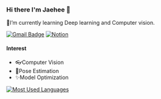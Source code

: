 ### Hi there I'm Jaehee 👋

🌱I’m currently learning Deep learning and Computer vision.

[![Gmail Badge](https://img.shields.io/badge/Gmail-d14836?style=flat-square&logo=Gmail&logoColor=white&link=mailto:snugyun01@gmail.com)](mailto:kjha2142@gmail.com)
[![Notion](https://img.shields.io/badge/Notion-white?style=flat-square&logo=Notion&logoColor=black&link=https://www.notion.so/c80299b18b934dfbabefab1227105370)](https://www.notion.so/jaeheee/JaeHeeeee-s-Blog-ac18c2ce532c45c29850cabef5a6120b)

#### Interest

- 👓Computer Vision
- 🏃‍Pose Estimation
- ✨Model Optimization

<!--
**JaeHeee/JaeHeee** is a ✨ _special_ ✨ repository because its `README.md` (this file) appears on your GitHub profile.

Here are some ideas to get you started:

- 🔭 I’m currently working on ...

- 👯 I’m looking to collaborate on ...
- 🤔 I’m looking for help with ...
- 💬 Ask me about ...
- 😄 Pronouns: ...
- ⚡ Fun fact: ...
-->
[![Most Used Languages](https://github-readme-stats.vercel.app/api/top-langs/?username=JaeHeee&hide=jupyter%20notebook&layout=compact)](https://github.com/anuraghazra/github-readme-stats)
